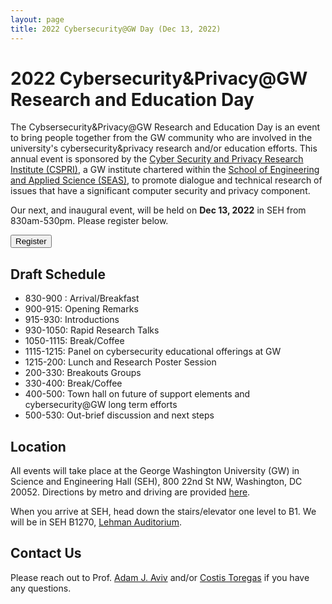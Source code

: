 ```yaml
---
layout: page
title: 2022 Cybersecurity@GW Day (Dec 13, 2022)
---
```


# 2022 Cybersecurity&Privacy@GW Research and Education Day 

The Cybsersecurity&Privacy@GW Research and Education Day is an event to bring people together from the GW community who are involved in the university's cybersecurity&privacy research and/or education efforts. This annual event is sponsored by the [Cyber Security and Privacy Research Institute (CSPRI)](https://cspri.seas.gwu.edu/), a GW institute chartered within the [School of Engineering and Applied Science (SEAS)](https://seas.gwu.edu), to promote dialogue and technical research of issues that have a significant computer security and privacy component.

Our next, and inaugural event, will be held on **Dec 13, 2022** in SEH from 830am-530pm. Please register below.

<div class="reg-link">
<a href="https://docs.google.com/forms/d/e/1FAIpQLScMXPSUulo4vDVfhJA5t7L1RQPIPueJ4weK7bUJSjUZi7yjAQ/viewform?usp=sf_link:">
<button>Register</button>
</a>
</div>


## Draft Schedule

* 830-900 : Arrival/Breakfast
* 900-915: Opening Remarks 
* 915-930: Introductions
* 930-1050: Rapid Research Talks
* 1050-1115: Break/Coffee
* 1115-1215: Panel on cybersecurity educational offerings at GW
* 1215-200: Lunch and Research Poster Session
* 200-330: Breakouts Groups 
* 330-400: Break/Coffee
* 400-500: Town hall on future of support elements and cybersecurity@GW long term efforts
* 500-530: Out-brief discussion and next steps


## Location

All events will take place at the George Washington University (GW) in Science and Engineering Hall (SEH), 800 22nd St NW, Washington, DC 20052. Directions by metro and driving are provided [here](https://www.seas.gwu.edu/directions-campus).

When you arrive at SEH, head down the stairs/elevator one level to B1. We will be in SEH B1270, [Lehman Auditorium](https://seascf.seas.gwu.edu/lehman-auditorium).


## Contact Us

Please reach out to Prof. [Adam J. Aviv](email:aaviv@gwu.edu) and/or [Costis Toregas](email:toregas1@gwu.edu) if you have any questions.  
